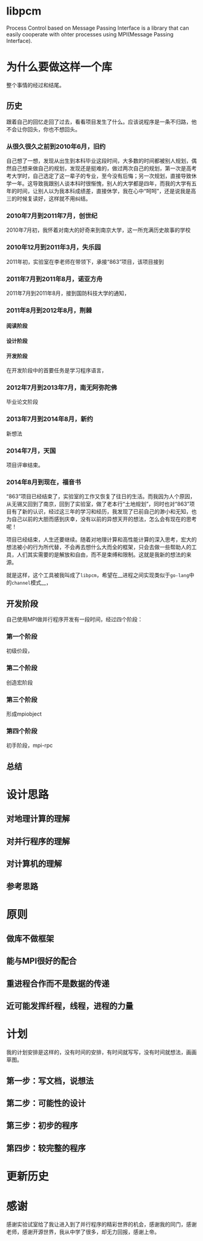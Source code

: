 libpcm
======

Process Control based on Message Passing Interface is a library that can easily cooperate with ohter processes using MPI(Message Passing Interface).

为什么要做这样一个库
====================
整个事情的经过和结尾。
## 历史
跟着自己的回忆走回了过去，看看项目发生了什么。应该说程序是一条不归路，他不会让你回头，你也不想回头。

### 从很久很久之前到2010年6月，旧约
自己想了一想，发现从出生到本科毕业这段时间，大多数的时间都被别人规划，偶然自己想来做自己的规划，发现还是挺难的，做过两次自己的规划，第一次是高考考大学时，自己选定了这一辈子的专业，至今没有后悔；另一次规划，直接导致休学一年。这导致我跟别人谈本科时很惭愧，别人的大学都是四年，而我的大学有五年的时间，让别人以为我本科成绩差，直接休学，我在心中“呵呵”，还是说我是高三的时候复读好，这样就不用纠结。

### 2010年7月到2011年7月，创世纪
2010年7月初，我怀着对南大的好奇来到南京大学，这一所充满历史故事的学校

### 2010年12月到2011年3月，失乐园
2011年初，实验室在李老师在带领下，承接“863”项目，该项目接到

### 2011年7月到2011年8月，诺亚方舟
2011年7月到2011年8月，接到国防科技大学的通知，

### 2011年8月到2012年8月，荆棘
#### 阅读阶段
#### 设计阶段
#### 开发阶段
在开发阶段中的首要任务是学习程序语言，

### 2012年7月到2013年7月，南无阿弥陀佛
毕业论文阶段

### 2013年7月到2014年8月，新约
新想法

### 2014年7月，天国
项目评审结束。

### 2014年8月到现在，福音书
“863”项目已经结束了，实验室的工作又恢复了往日的生活。而我因为人个原因，从无锡又回到了南京，回到了实验室，做了老本行“土地规划”，同时也对“863”项目有了新的认识，经过这三年的学习和经历，我发现了已前自己的渺小和无知，也为自己以前的大胆而感到庆幸，没有以前的异想天开的想法，怎么会有现在的思考呢！

项目已经结束，人生还要继续。随着对地理计算和高性能计算的深入思考，宏大的想法被小的行为所代替，不会再去想什么大而全的框架，只会去做一些帮助人的工具，人们其实需要的是解放和自由，而不是束缚和限制。这就是我新的想法的来源。

就是这样，这个工具被我叫成了`libpcm`，希望在__进程之间实现类似于`go-lang`中的`channel`模式__，

## 开发阶段
自己使用MPI做并行程序开发有一段时间，经过四个阶段：

### 第一个阶段
初级价段，

### 第二个阶段
创造宏阶段

### 第三个阶段
形成mpiobject

### 第四个阶段
初手阶段，mpi-rpc

## 总结

设计思路
========

## 对地理计算的理解

## 对并行程序的理解

## 对计算机的理解

## 参考思路

原则
====

## 做库不做框架
## 能与MPI很好的配合
## 重进程合作而不是数据的传递
## 近可能发挥纤程，线程，进程的力量

计划
====
我的计划安排是这样的，没有时间的安排，有时间就写写，没有时间就想法，画画草图。
## 第一步：写文档，说想法

## 第二步：可能性的设计
## 第三步：初步的程序
## 第四步：较完整的程序

更新历史
========

感谢
====

感谢实验试室给了我让进入到了并行程序的精彩世界的机会，感谢我的同门，感谢老师，感谢开源世界，我从中学了很多，却无力回报，感谢上帝。
